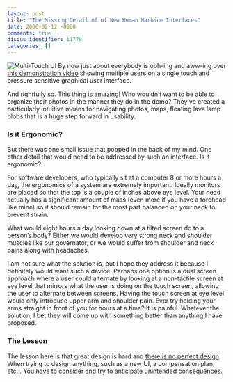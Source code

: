 ```yaml
---
layout: post
title: "The Missing Detail of of New Human Machine Interfaces"
date: 2006-02-12 -0800
comments: true
disqus_identifier: 11778
categories: []
---
```

![Multi-Touch UI](http://haacked.com/images/MultiTouchUI.jpg) By now
just about everybody is ooh-ing and aww-ing over [this demonstration
video](http://mrl.nyu.edu/~jhan/ftirtouch/ "Amazing new Graphical Interface")
showing multiple users on a single touch and pressure sensitive
graphical user interface.

And rightfully so. This thing is amazing! Who wouldn’t want to be able
to organize their photos in the manner they do in the demo? They’ve
created a particularly intuitive means for navigating photos, maps,
floating lava lamp blobs that is a huge step forward in usability.

### Is it Ergonomic?

But there was one small issue that popped in the back of my mind. One
other detail that would need to be addressed by such an interface. Is it
ergonomic?

For software developers, who typically sit at a computer 8 or more hours
a day, the ergonomics of a system are extremely important. Ideally
monitors are placed so that the top is a couple of inches above eye
level. Your head actually has a significant amount of mass (even more if
you have a forehead like mine) so it should remain for the most part
balanced on your neck to prevent strain.

What would eight hours a day looking down at a tilted screen do to a
person’s body? Either we would develop very strong neck and shoulder
muscles like our governator, or we would suffer from shoulder and neck
pains along with headaches.

I am not sure what the solution is, but I hope they address it because I
definitely would want such a device. Perhaps one option is a dual screen
approach where a user could alternate by looking at a non-tactile screen
at eye level that mirrors what the user is doing on the touch screen,
allowing the user to alternate between screens. Having the touch screen
at eye level would only introduce upper arm and shoulder pain. Ever try
holding your arms straight in front of you for hours at a time? It is
painful. Whatever the solution, I bet they will come up with something
better than anything I have proposed.

### The Lesson

The lesson here is that great design is hard and [there is no perfect
design](/archive/2005/05/31/ThereIsNoPerfectDesign.aspx "There is no perfect design").
When trying to design anything, such as a new UI, a compensation plan,
etc... You have to consider and try to anticipate unintended
consequences.

